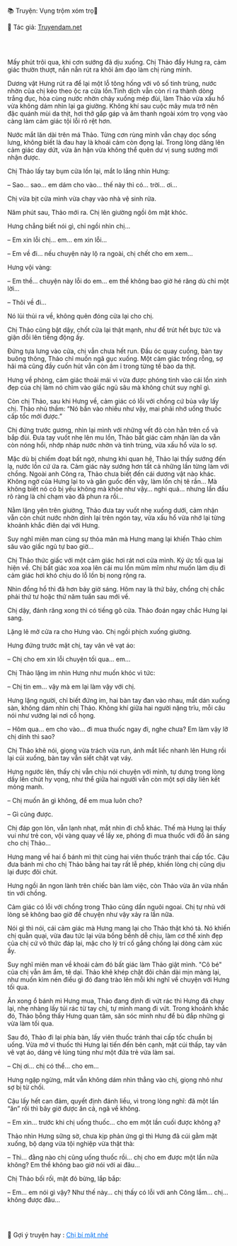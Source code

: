📚 Truyện: Vụng trộm xóm trọ🔞 
<br>
<p>📖 Tác giả: <a href="https://truyendam.net" target="_blank" title="Truyện sex người lớn, truyện 18+ tại Truyendam.net">Truyendam.net</a></p>
<br></br>
<!-- Truyện sex ngoại tình, vợ công ty bds, vợ bị xếp hiếp dâm, sex văn phòng, truyện sex lén lút, sex vợ nhân viên, truyện sex 18+, sex Việt Nam, Truyendam.net tổng hợp truyện sex hay -->

Mấy phút trôi qua, khi cơn sướng đã dịu xuống. Chị Thảo đẩy Hưng ra, cảm giác thườn thượt, nần nẫn rút ra khỏi âm đạo làm chị rùng mình.

Dương vật Hưng rút ra để lại một lỗ tông hống với vô số tinh trùng, nước nhờn của chị kéo theo ộc ra cửa lồn.Tinh dịch vẫn còn rỉ ra thành dòng trắng đục, hòa cùng nước nhờn chảy xuống mép đùi, làm Thảo vừa xấu hổ vừa không dám nhìn lại ga giường. Không khí sau cuộc mây mưa trở nên đặc quánh mùi da thịt, hơi thở gấp gáp và âm thanh ngoài xóm trọ vọng vào càng làm cảm giác tội lỗi rõ rệt hơn.

Nước mắt lăn dài trên má Thảo. Từng cơn rùng mình vẫn chạy dọc sống lưng, không biết là đau hay là khoái cảm còn đọng lại. Trong lòng dâng lên cảm giác day dứt, vừa ân hận vừa không thể quên dư vị sung sướng mới nhận được.

Chị Thảo lấy tay bụm cửa lồn lại, mắt lo lắng nhìn Hưng:

– Sao… sao… em dám cho vào… thế này thì có… trời… ơi…

Chị vừa bịt cửa mình vừa chạy vào nhà vệ sinh rửa.

Năm phút sau, Thảo mới ra. Chị lên giường ngồi ôm mặt khóc.

Hưng chẳng biết nói gì, chỉ ngồi nhìn chị…

– Em xin lỗi chị… em… em xin lỗi…

– Em về đi… nếu chuyện này lộ ra ngoài, chị chết cho em xem…

Hưng vội vàng:

– Em thề… chuyện này lỗi do em… em thề không bao giờ hé răng dù chỉ một lời…

– Thôi về đi…

Nó lủi thủi ra về, không quên đóng cửa lại cho chị.

Chị Thảo cũng bật dậy, chốt cửa lại thật mạnh, như để trút hết bực tức và giận dỗi lên tiếng động ấy.

Đứng tựa lưng vào cửa, chị vẫn chưa hết run. Đầu óc quay cuồng, bàn tay buông thõng, Thảo chỉ muốn ngã gục xuống. Một cảm giác trống rỗng, sợ hãi mà cũng đầy cuốn hút vẫn còn âm ỉ trong từng tế bào da thịt.

Hưng về phòng, cảm giác thoải mái vì vừa được phóng tinh vào cái lồn xinh đẹp của chị làm nó chìm vào giấc ngủ sâu mà không chút suy nghĩ gì.

Còn chị Thảo, sau khi Hưng về, cảm giác có lỗi với chồng cứ bủa vây lấy chị. Thảo nhủ thầm: “Nó bắn vào nhiều như vậy, mai phải nhớ uống thuốc cấp tốc mới được.”

Chị đứng trước gương, nhìn lại mình với những vết đỏ còn hằn trên cổ và bắp đùi. Đưa tay vuốt nhẹ lên mu lồn, Thảo bất giác cảm nhận làn da vẫn còn nóng hổi, nhớp nháp nước nhờn và tinh trùng, vừa xấu hổ vừa lo sợ.

Mặc dù bị chiếm đoạt bất ngờ, nhưng khi quan hệ, Thảo lại thấy sướng đến lạ, nước lồn cứ ứa ra. Cảm giác này sướng hơn tất cả những lần từng làm với chồng. Ngoài anh Công ra, Thảo chưa biết đến cái dương vật nào khác. Không ngờ của Hưng lại to và gân guốc đến vậy, làm lồn chị tê rần… Mà không biết nó có bị yếu không mà khỏe như vậy… nghi quá… nhưng lần đầu rõ ràng là chỉ chạm vào đã phun ra rồi…

Nằm lặng yên trên giường, Thảo đưa tay vuốt nhẹ xuống dưới, cảm nhận vẫn còn chút nước nhờn dính lại trên ngón tay, vừa xấu hổ vừa nhớ lại từng khoảnh khắc điên dại với Hưng.

Suy nghĩ miên man cùng sự thỏa mãn mà Hưng mang lại khiến Thảo chìm sâu vào giấc ngủ tự bao giờ…

Chị Thảo thức giấc với một cảm giác hơi rát nơi cửa mình. Ký ức tối qua lại hiện về. Chị bất giác xoa xoa lên cái mu lồn mũm mĩm như muốn làm dịu đi cảm giác hơi khó chịu do lỗ lồn bị nong rộng ra.

Nhìn đồng hồ thì đã hơn bảy giờ sáng. Hôm nay là thứ bảy, chồng chị chắc phải thứ tư hoặc thứ năm tuần sau mới về.

Chị dậy, đánh răng xong thì có tiếng gõ cửa. Thảo đoán ngay chắc Hưng lại sang.

Lặng lẽ mở cửa ra cho Hưng vào. Chị ngồi phịch xuống giường.

Hưng đứng trước mặt chị, tay vân vê vạt áo:

– Chị cho em xin lỗi chuyện tối qua… em…

Chị Thảo lặng im nhìn Hưng như muốn khóc vì tức:

– Chị tin em… vậy mà em lại làm vậy với chị.

Hưng lặng người, chỉ biết đứng im, hai bàn tay đan vào nhau, mắt dán xuống sàn, không dám nhìn chị Thảo. Không khí giữa hai người nặng trĩu, mỗi câu nói như vướng lại nơi cổ họng.

– Hôm qua… em cho vào… đi mua thuốc ngay đi, nghe chưa? Em làm vậy lỡ chị dính thì sao?

Chị Thảo khẽ nói, giọng vừa trách vừa run, ánh mắt liếc nhanh lên Hưng rồi lại cúi xuống, bàn tay vẫn siết chặt vạt váy.

Hưng ngước lên, thấy chị vẫn chịu nói chuyện với mình, tự dưng trong lòng dấy lên chút hy vọng, như thể giữa hai người vẫn còn một sợi dây liên kết mỏng manh.

– Chị muốn ăn gì không, để em mua luôn cho?

– Gì cũng được.

Chị đáp gọn lỏn, vẫn lạnh nhạt, mắt nhìn đi chỗ khác. Thế mà Hưng lại thấy vui như trẻ con, vội vàng quay về lấy xe, phóng đi mua thuốc với đồ ăn sáng cho chị Thảo…

Hưng mang về hai ổ bánh mì thịt cùng hai viên thuốc tránh thai cấp tốc. Cậu đưa bánh mì cho chị Thảo bằng hai tay rất lễ phép, khiến lòng chị cũng dịu lại được đôi chút.

Hưng ngồi ăn ngon lành trên chiếc bàn làm việc, còn Thảo vừa ăn vừa nhắn tin với chồng.

Cảm giác có lỗi với chồng trong Thảo cũng dần nguôi ngoai. Chị tự nhủ với lòng sẽ không bao giờ để chuyện như vậy xảy ra lần nữa.

Nói gì thì nói, cái cảm giác mà Hưng mang lại cho Thảo thật khó tả. Nó khiến chị quằn quại, vừa đau tức lại vừa bồng bềnh dễ chịu, làm cơ thể xinh đẹp của chị cứ vô thức đáp lại, mặc cho lý trí cố gắng chống lại dòng cảm xúc ấy.

Suy nghĩ miên man về khoái cảm đó bất giác làm Thảo giật mình. "Cô bé" của chị vẫn âm ẩm, tê dại. Thảo khẽ khép chặt đôi chân dài mịn màng lại, như muốn kìm nén điều gì đó đang trào lên mỗi khi nghĩ về chuyện với Hưng tối qua.

Ăn xong ổ bánh mì Hưng mua, Thảo đang định đi vứt rác thì Hưng đã chạy lại, nhẹ nhàng lấy túi rác từ tay chị, tự mình mang đi vứt. Trong khoảnh khắc đó, Thảo bỗng thấy Hưng quan tâm, săn sóc mình như để bù đắp những gì vừa làm tối qua.

Sau đó, Thảo đi lại phía bàn, lấy viên thuốc tránh thai cấp tốc chuẩn bị uống. Vừa mở vỉ thuốc thì Hưng lại tiến đến bên cạnh, mặt cúi thấp, tay vân vê vạt áo, dáng vẻ lúng túng như một đứa trẻ vừa làm sai.

– Chị ơi… chị có thể… cho em…

Hưng ngập ngừng, mắt vẫn không dám nhìn thẳng vào chị, giọng nhỏ như sợ bị từ chối.

Cậu lấy hết can đảm, quyết định đánh liều, vì trong lòng nghĩ: đã một lần “ăn” rồi thì bây giờ được ăn cả, ngã về không.

– Em xin… trước khi chị uống thuốc… cho em một lần cuối được không ạ?

Thảo nhìn Hưng sững sờ, chưa kịp phản ứng gì thì Hưng đã cúi gằm mặt xuống, bộ dạng vừa tội nghiệp vừa thật thà:

– Thì… đằng nào chị cũng uống thuốc rồi… chị cho em được một lần nữa không? Em thề không bao giờ nói với ai đâu…

Chị Thảo bối rối, mặt đỏ bừng, lắp bắp:

– Em… em nói gì vậy? Như thế này… chị thấy có lỗi với anh Công lắm… chị… không được đâu…
<!-- Từ khóa: truyện sex vợ nhân viên, vợ làm sales bất động sản, truyện ngoại tình lén lút, truyện sex hay nhất, sex xếp chén vợ nhân viên, truyện sex ép buộc, truyện 18+, truyện người lớn đặc sắc, đọc truyện sex miễn phí tại Truyendam.net -->
<br></br>
<p>
  📢 Gợi ý truyện hay : 
  <a href="https://truyendam.net/truyen/chi-bi-mat-nhe" 
     target="_blank" 
     title="Truyện sex người lớn, truyện 18+ tại Truyendam.net"
     style="text-decoration: underline; color: #0070f3;"
  >
    Chị bí mật nhé
  </a>
</p>

